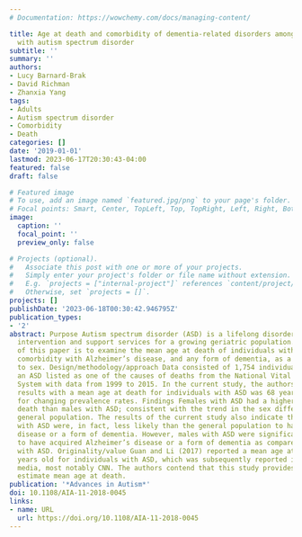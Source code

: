 ```yaml
---
# Documentation: https://wowchemy.com/docs/managing-content/

title: Age at death and comorbidity of dementia-related disorders among individuals
  with autism spectrum disorder
subtitle: ''
summary: ''
authors:
- Lucy Barnard-Brak
- David Richman
- Zhanxia Yang
tags:
- Adults
- Autism spectrum disorder
- Comorbidity
- Death
categories: []
date: '2019-01-01'
lastmod: 2023-06-17T20:30:43-04:00
featured: false
draft: false

# Featured image
# To use, add an image named `featured.jpg/png` to your page's folder.
# Focal points: Smart, Center, TopLeft, Top, TopRight, Left, Right, BottomLeft, Bottom, BottomRight.
image:
  caption: ''
  focal_point: ''
  preview_only: false

# Projects (optional).
#   Associate this post with one or more of your projects.
#   Simply enter your project's folder or file name without extension.
#   E.g. `projects = ["internal-project"]` references `content/project/deep-learning/index.md`.
#   Otherwise, set `projects = []`.
projects: []
publishDate: '2023-06-18T00:30:42.946795Z'
publication_types:
- '2'
abstract: Purpose Autism spectrum disorder (ASD) is a lifelong disorder that requires
  intervention and support services for a growing geriatric population. The purpose
  of this paper is to examine the mean age at death of individuals with ASD and subsequent
  comorbidity with Alzheimer’s disease, and any form of dementia, as a whole and according
  to sex. Design/methodology/approach Data consisted of 1,754 individuals who had
  an ASD listed as one of the causes of deaths from the National Vital Statistics
  System with data from 1999 to 2015. In the current study, the authors present contradictory
  results with a mean age at death for individuals with ASD was 68 years by adjusting
  for changing prevalence rates. Findings Females with ASD had a higher mean age at
  death than males with ASD; consistent with the trend in the sex differences in the
  general population. The results of the current study also indicate that individuals
  with ASD were, in fact, less likely than the general population to have Alzheimer’s
  disease or a form of dementia. However, males with ASD were significantly more likely
  to have acquired Alzheimer’s disease or a form of dementia as compared to females
  with ASD. Originality/value Guan and Li (2017) reported a mean age at death of 36
  years old for individuals with ASD, which was subsequently reported in the mass
  media, most notably CNN. The authors contend that this study provides a more accurate
  estimate mean age at death.
publication: '*Advances in Autism*'
doi: 10.1108/AIA-11-2018-0045
links:
- name: URL
  url: https://doi.org/10.1108/AIA-11-2018-0045
---
```

